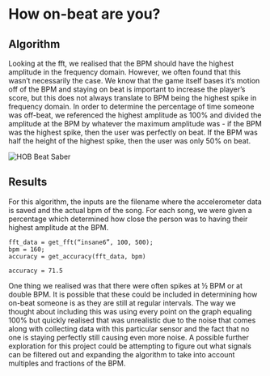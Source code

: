 # How on-beat are you?

## Algorithm

Looking at the fft, we realised that the BPM should have the highest amplitude in the frequency domain. However, we often found that this wasn’t necessarily the case. We know that the game itself bases it’s motion off of the BPM and staying on beat is important to increase the player’s score, but this does not always translate to BPM being the highest spike in frequency domain. In order to determine the percentage of time someone was off-beat, we referenced the highest amplitude as 100% and divided the amplitude at the BPM by whatever the maximum amplitude was - if the BPM was the highest spike, then the user was perfectly on beat. If the BPM was half the height of the highest spike, then the user was only 50% on beat.

![HOB Beat Saber](images/how-on-beat1.jpg)

## Results

For this algorithm, the inputs are the filename where the accelerometer data is saved and the actual bpm of the song. For each song, we were given a percentage which determined how close the person was to having their highest amplitude at the BPM. 

```
fft_data = get_fft(“insane6”, 100, 500);
bpm = 160;
accuracy = get_accuracy(fft_data, bpm)
```

`accuracy = 71.5`

One thing we realised was that there were often spikes at ½ BPM or at double BPM. It is possible that these could be included in determining how on-beat someone is as they are still at regular intervals. The way we thought about including this was using every point on the graph equaling 100% but quickly realised that was unrealistic due to the noise that comes along with collecting data with this particular sensor and the fact that no one is staying perfectly still causing even more noise. A possible further exploration for this project could be attempting to figure out what signals can be filtered out and expanding the algorithm to take into account multiples and fractions of the BPM.
